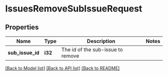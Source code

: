 # IssuesRemoveSubIssueRequest

## Properties

Name | Type | Description | Notes
------------ | ------------- | ------------- | -------------
**sub_issue_id** | **i32** | The id of the sub-issue to remove | 

[[Back to Model list]](../README.md#documentation-for-models) [[Back to API list]](../README.md#documentation-for-api-endpoints) [[Back to README]](../README.md)


